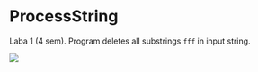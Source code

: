 ProcessString
=============

Laba 1 (4 sem). Program deletes all substrings `fff` in input string.

![](https://raw.github.com/Diego2la/proc-string/master/state-machine/State_machine_preview.jpg "")
